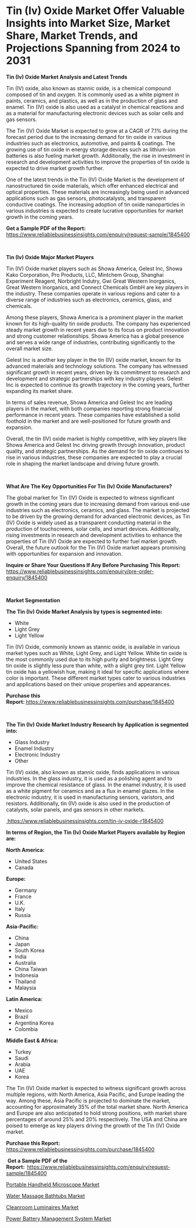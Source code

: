 <p><h1>Tin (Iv) Oxide Market Offer Valuable Insights into Market Size, Market Share, Market Trends, and Projections Spanning from 2024 to 2031</h1></p><p><strong>Tin (Iv) Oxide Market Analysis and Latest Trends</strong></p>
<p><p>Tin (IV) oxide, also known as stannic oxide, is a chemical compound composed of tin and oxygen. It is commonly used as a white pigment in paints, ceramics, and plastics, as well as in the production of glass and enamel. Tin (IV) oxide is also used as a catalyst in chemical reactions and as a material for manufacturing electronic devices such as solar cells and gas sensors.</p><p>The Tin (IV) Oxide Market is expected to grow at a CAGR of 7.1% during the forecast period due to the increasing demand for tin oxide in various industries such as electronics, automotive, and paints & coatings. The growing use of tin oxide in energy storage devices such as lithium-ion batteries is also fueling market growth. Additionally, the rise in investment in research and development activities to improve the properties of tin oxide is expected to drive market growth further.</p><p>One of the latest trends in the Tin (IV) Oxide Market is the development of nanostructured tin oxide materials, which offer enhanced electrical and optical properties. These materials are increasingly being used in advanced applications such as gas sensors, photocatalysts, and transparent conductive coatings. The increasing adoption of tin oxide nanoparticles in various industries is expected to create lucrative opportunities for market growth in the coming years.</p></p>
<p><strong>Get a Sample PDF of the Report:&nbsp;</strong> <a href="https://www.reliablebusinessinsights.com/enquiry/request-sample/1845400">https://www.reliablebusinessinsights.com/enquiry/request-sample/1845400</a></p>
<p>&nbsp;</p>
<p><strong>Tin (Iv) Oxide Major Market Players</strong></p>
<p><p>Tin (IV) Oxide market players such as Showa America, Gelest Inc, Showa Kako Corporation, Pro Products, LLC, Mintchem Group, Shanghai Experiment Reagent, Norbright Indutry, Gwi Great Western Inorganics, Great Western Inorganics, and Connect Chemicals GmbH are key players in the industry. These companies operate in various regions and cater to a diverse range of industries such as electronics, ceramics, glass, and chemicals.</p><p>Among these players, Showa America is a prominent player in the market known for its high-quality tin oxide products. The company has experienced steady market growth in recent years due to its focus on product innovation and strong customer relationships. Showa America has a global presence and serves a wide range of industries, contributing significantly to the overall market size.</p><p>Gelest Inc is another key player in the tin (IV) oxide market, known for its advanced materials and technology solutions. The company has witnessed significant growth in recent years, driven by its commitment to research and development and strategic partnerships with key industry players. Gelest Inc is expected to continue its growth trajectory in the coming years, further expanding its market share.</p><p>In terms of sales revenue, Showa America and Gelest Inc are leading players in the market, with both companies reporting strong financial performance in recent years. These companies have established a solid foothold in the market and are well-positioned for future growth and expansion.</p><p>Overall, the tin (IV) oxide market is highly competitive, with key players like Showa America and Gelest Inc driving growth through innovation, product quality, and strategic partnerships. As the demand for tin oxide continues to rise in various industries, these companies are expected to play a crucial role in shaping the market landscape and driving future growth.</p></p>
<p>&nbsp;</p>
<p><strong>What Are The Key Opportunities For Tin (Iv) Oxide Manufacturers?</strong></p>
<p><p>The global market for Tin (IV) Oxide is expected to witness significant growth in the coming years due to increasing demand from various end-use industries such as electronics, ceramics, and glass. The market is projected to be driven by the growing demand for advanced electronic devices, as Tin (IV) Oxide is widely used as a transparent conducting material in the production of touchscreens, solar cells, and smart devices. Additionally, rising investments in research and development activities to enhance the properties of Tin (IV) Oxide are expected to further fuel market growth. Overall, the future outlook for the Tin (IV) Oxide market appears promising with opportunities for expansion and innovation.</p></p>
<p><strong>Inquire or Share Your Questions If Any Before Purchasing This Report:</strong> <a href="https://www.reliablebusinessinsights.com/enquiry/pre-order-enquiry/1845400">https://www.reliablebusinessinsights.com/enquiry/pre-order-enquiry/1845400</a></p>
<p>&nbsp;</p>
<p><strong>Market Segmentation</strong></p>
<p><strong>The Tin (Iv) Oxide Market Analysis by types is segmented into:</strong></p>
<p><ul><li>White</li><li>Light Grey</li><li>Light Yellow</li></ul></p>
<p><p>Tin (IV) Oxide, commonly known as stannic oxide, is available in various market types such as White, Light Grey, and Light Yellow. White tin oxide is the most commonly used due to its high purity and brightness. Light Grey tin oxide is slightly less pure than white, with a slight grey tint. Light Yellow tin oxide has a yellowish hue, making it ideal for specific applications where color is important. These different market types cater to various industries and applications based on their unique properties and appearances.</p></p>
<p><strong>Purchase this Report:&nbsp;</strong><a href="https://www.reliablebusinessinsights.com/purchase/1845400">https://www.reliablebusinessinsights.com/purchase/1845400</a></p>
<p>&nbsp;</p>
<p><strong>The Tin (Iv) Oxide Market Industry Research by Application is segmented into:</strong></p>
<p><ul><li>Glass Industry</li><li>Enamel Industry</li><li>Electronic Industry</li><li>Other</li></ul></p>
<p><p>Tin (IV) oxide, also known as stannic oxide, finds applications in various industries. In the glass industry, it is used as a polishing agent and to improve the chemical resistance of glass. In the enamel industry, it is used as a white pigment for ceramics and as a flux in enamel glazes. In the electronic industry, it is used in manufacturing sensors, varistors, and resistors. Additionally, tin (IV) oxide is also used in the production of catalysts, solar panels, and gas sensors in other markets.</p></p>
<p><a href="https://www.reliablebusinessinsights.com/tin-iv-oxide-r1845400">&nbsp;https://www.reliablebusinessinsights.com/tin-iv-oxide-r1845400</a></p>
<p><strong>In terms of Region, the Tin (Iv) Oxide Market Players available by Region are:</strong></p>
<p>
    <p> <strong> North America: </strong>
        <ul>
            <li>United States</li>
            <li>Canada</li>
        </ul>
        </p> 
    <p> <strong> Europe: </strong>
        <ul>
            <li>Germany</li>
            <li>France</li>
            <li>U.K.</li>
            <li>Italy</li>
            <li>Russia</li>
        </ul>
        </p> 
    <p> <strong> Asia-Pacific: </strong>
        <ul>
            <li>China</li>
            <li>Japan</li>
            <li>South Korea</li>
            <li>India</li>
            <li>Australia</li>
            <li>China Taiwan</li>
            <li>Indonesia</li>
            <li>Thailand</li>
            <li>Malaysia</li>
        </ul>
        </p> 
    <p> <strong> Latin America: </strong>
        <ul>
            <li>Mexico</li>
            <li>Brazil</li>
            <li>Argentina Korea</li>
            <li>Colombia</li>
        </ul>
        </p> 
    <p> <strong> Middle East & Africa: </strong>
        <ul>
            <li>Turkey</li>
            <li>Saudi</li>
            <li>Arabia</li>
            <li>UAE</li>
            <li>Korea</li>
        </ul>
    </p>
    </p>
<p><p>The Tin (IV) Oxide market is expected to witness significant growth across multiple regions, with North America, Asia Pacific, and Europe leading the way. Among these, Asia Pacific is projected to dominate the market, accounting for approximately 35% of the total market share. North America and Europe are also anticipated to hold strong positions, with market share percentages of around 25% and 20% respectively. The USA and China are poised to emerge as key players driving the growth of the Tin (IV) Oxide market.</p></p>
<p><strong>Purchase this Report: </strong><a href="https://www.reliablebusinessinsights.com/purchase/1845400">https://www.reliablebusinessinsights.com/purchase/1845400</a></p>
<p>&nbsp;<strong>Get a Sample PDF of the Report:&nbsp;&nbsp;</strong><a href="https://www.reliablebusinessinsights.com/enquiry/request-sample/1845400">https://www.reliablebusinessinsights.com/enquiry/request-sample/1845400</a></p>
<p><strong></strong></p>
<p><p><a href="https://github.com/lylyparadise/Market-Research-Report-List-4/blob/main/portable-handheld-microscope-market.md">Portable Handheld Microscope Market</a></p><p><a href="https://github.com/GroverBarry/Market-Research-Report-List-6/blob/main/water-massage-bathtubs-market.md">Water Massage Bathtubs Market</a></p><p><a href="https://www.linkedin.com/pulse/cleanroom-luminaires-market-size-growing-cagr-149-report-ufihe">Cleanroom Luminaires Market</a></p><p><a href="https://www.linkedin.com/pulse/deep-dive-power-battery-management-system-market-itstrends-dclte">Power Battery Management System Market</a></p></p>